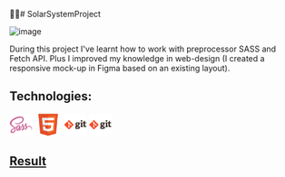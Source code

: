 🔅🌠# SolarSystemProject

![image](https://github.com/G-o-T/SolarSystemProject/assets/95774476/674d97bd-7612-4c1a-adbc-80eda71af222)

During this project I've learnt how to work with preprocessor SASS and Fetch API. Plus I improved my knowledge in web-design (I created a responsive mock-up in Figma based on an existing layout).

## Technologies:
<div>
<img src="https://github.com/devicons/devicon/blob/master/icons/sass/sass-original.svg"  title="CSS3" alt="CSS" width="40" height="40"/>&nbsp;
<img src="https://github.com/devicons/devicon/blob/master/icons/html5/html5-original.svg" title="HTML5" alt="HTML" width="40" height="40"/>&nbsp;
<img src="https://github.com/devicons/devicon/blob/master/icons/git/git-original-wordmark.svg" title="Git" **alt="Git" width="40" height="40"/>
<img src="https://github.com/devicons/devicon/blob/master/icons/git/git-original-wordmark.svg" title="JS" **alt="JS" width="40" height="40"/>
</div>

## [Result](https://g-o-t.github.io/SolarSystemDemo/)

